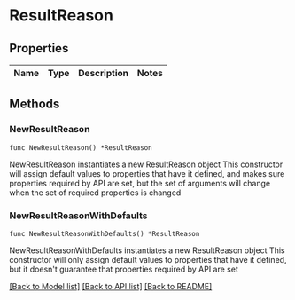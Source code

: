 # ResultReason

## Properties

Name | Type | Description | Notes
------------ | ------------- | ------------- | -------------

## Methods

### NewResultReason

`func NewResultReason() *ResultReason`

NewResultReason instantiates a new ResultReason object
This constructor will assign default values to properties that have it defined,
and makes sure properties required by API are set, but the set of arguments
will change when the set of required properties is changed

### NewResultReasonWithDefaults

`func NewResultReasonWithDefaults() *ResultReason`

NewResultReasonWithDefaults instantiates a new ResultReason object
This constructor will only assign default values to properties that have it defined,
but it doesn't guarantee that properties required by API are set


[[Back to Model list]](../README.md#documentation-for-models) [[Back to API list]](../README.md#documentation-for-api-endpoints) [[Back to README]](../README.md)


